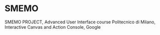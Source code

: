 # SMEMO
SMEMO PROJECT, 
Advanced User Interface course
Politecnico di Milano,
Interactive Canvas and Action Console, 
Google
